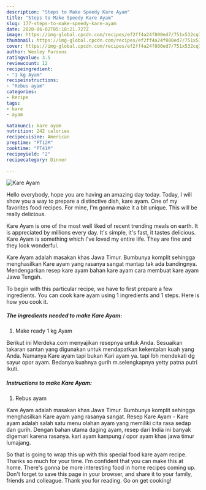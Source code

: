 ```yaml
---
description: "Steps to Make Speedy Kare Ayam"
title: "Steps to Make Speedy Kare Ayam"
slug: 177-steps-to-make-speedy-kare-ayam
date: 2020-06-02T05:18:21.727Z
image: https://img-global.cpcdn.com/recipes/ef2ff4a24f800ed7/751x532cq70/kare-ayam-foto-resep-utama.jpg
thumbnail: https://img-global.cpcdn.com/recipes/ef2ff4a24f800ed7/751x532cq70/kare-ayam-foto-resep-utama.jpg
cover: https://img-global.cpcdn.com/recipes/ef2ff4a24f800ed7/751x532cq70/kare-ayam-foto-resep-utama.jpg
author: Wesley Parsons
ratingvalue: 3.5
reviewcount: 12
recipeingredient:
- "1 kg Ayam"
recipeinstructions:
- "Rebus ayam"
categories:
- Recipe
tags:
- kare
- ayam

katakunci: kare ayam 
nutrition: 242 calories
recipecuisine: American
preptime: "PT12M"
cooktime: "PT41M"
recipeyield: "2"
recipecategory: Dinner

---
```



![Kare Ayam](https://img-global.cpcdn.com/recipes/ef2ff4a24f800ed7/751x532cq70/kare-ayam-foto-resep-utama.jpg)

Hello everybody, hope you are having an amazing day today. Today, I will show you a way to prepare a distinctive dish, kare ayam. One of my favorites food recipes. For mine, I'm gonna make it a bit unique. This will be really delicious.

Kare Ayam is one of the most well liked of recent trending meals on earth. It is appreciated by millions every day. It's simple, it's fast, it tastes delicious. Kare Ayam is something which I've loved my entire life. They are fine and they look wonderful.

Kare Ayam adalah masakan khas Jawa Timur. Bumbunya komplit sehingga menghasilkan Kare ayam yang rasanya sangat mantap tak ada bandingnya. Mendengarkan resep kare ayam bahan kare ayam cara membuat kare ayam Jawa Tengah.


To begin with this particular recipe, we have to first prepare a few ingredients. You can cook kare ayam using 1 ingredients and 1 steps. Here is how you cook it.

<!--inarticleads1-->

##### The ingredients needed to make Kare Ayam:

1. Make ready 1 kg Ayam


Berikut ini Merdeka.com menyajikan resepnya untuk Anda. Sesuaikan takaran santan yang digunakan untuk mendapatkan kekentalan kuah yang Anda. Namanya Kare ayam tapi bukan Kari ayam ya. tapi lbh mendekati dg sayur opor ayam. Bedanya kuahnya gurih m.selengkapnya yetty patna putri Ikuti. 

<!--inarticleads2-->

##### Instructions to make Kare Ayam:

1. Rebus ayam


Kare Ayam adalah masakan khas Jawa Timur. Bumbunya komplit sehingga menghasilkan Kare ayam yang rasanya sangat. Resep Kare Ayam - Kare ayam adalah salah satu menu olahan ayam yang memiliki cita rasa sedap dan gurih. Dengan bahan utama daging ayam, resep dari India ini banyak digemari karena rasanya. kari ayam kampung / opor ayam khas jawa timur lumajang. 

So that is going to wrap this up with this special food kare ayam recipe. Thanks so much for your time. I'm confident that you can make this at home. There's gonna be more interesting food in home recipes coming up. Don't forget to save this page in your browser, and share it to your family, friends and colleague. Thank you for reading. Go on get cooking!

